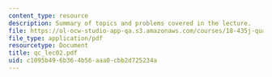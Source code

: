 ```yaml
---
content_type: resource
description: Summary of topics and problems covered in the lecture.
file: https://ol-ocw-studio-app-qa.s3.amazonaws.com/courses/18-435j-quantum-computation-fall-2003/c1095b496b364b56aaa0cbb2d725234a_qc_lec02.pdf
file_type: application/pdf
resourcetype: Document
title: qc_lec02.pdf
uid: c1095b49-6b36-4b56-aaa0-cbb2d725234a
---
```

